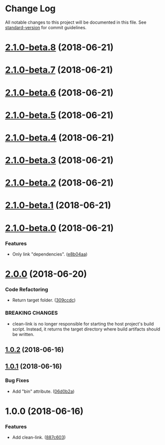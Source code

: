 # Change Log

All notable changes to this project will be documented in this file. See [standard-version](https://github.com/conventional-changelog/standard-version) for commit guidelines.

<a name="2.1.0-beta.8"></a>
# [2.1.0-beta.8](https://github.com/darkobits/clean-link/compare/v2.1.0-beta.7...v2.1.0-beta.8) (2018-06-21)



<a name="2.1.0-beta.7"></a>
# [2.1.0-beta.7](https://github.com/darkobits/clean-link/compare/v2.1.0-beta.6...v2.1.0-beta.7) (2018-06-21)



<a name="2.1.0-beta.6"></a>
# [2.1.0-beta.6](https://github.com/darkobits/clean-link/compare/v2.1.0-beta.5...v2.1.0-beta.6) (2018-06-21)



<a name="2.1.0-beta.5"></a>
# [2.1.0-beta.5](https://github.com/darkobits/clean-link/compare/v2.1.0-beta.4...v2.1.0-beta.5) (2018-06-21)



<a name="2.1.0-beta.4"></a>
# [2.1.0-beta.4](https://github.com/darkobits/clean-link/compare/v2.1.0-beta.3...v2.1.0-beta.4) (2018-06-21)



<a name="2.1.0-beta.3"></a>
# [2.1.0-beta.3](https://github.com/darkobits/clean-link/compare/v2.1.0-beta.2...v2.1.0-beta.3) (2018-06-21)



<a name="2.1.0-beta.2"></a>
# [2.1.0-beta.2](https://github.com/darkobits/clean-link/compare/v2.1.0-beta.1...v2.1.0-beta.2) (2018-06-21)



<a name="2.1.0-beta.1"></a>
# [2.1.0-beta.1](https://github.com/darkobits/clean-link/compare/v2.1.0-beta.0...v2.1.0-beta.1) (2018-06-21)



<a name="2.1.0-beta.0"></a>
# [2.1.0-beta.0](https://github.com/darkobits/clean-link/compare/v2.0.0...v2.1.0-beta.0) (2018-06-21)


### Features

* Only link "dependencies". ([e8b04aa](https://github.com/darkobits/clean-link/commit/e8b04aa))



<a name="2.0.0"></a>
# [2.0.0](https://github.com/darkobits/clean-link/compare/v1.0.2...v2.0.0) (2018-06-20)


### Code Refactoring

* Return target folder. ([309ccdc](https://github.com/darkobits/clean-link/commit/309ccdc))


### BREAKING CHANGES

* clean-link is no longer responsible for starting the host project's build script. Instead, it returns the target directory where build artifacts should be written.



<a name="1.0.2"></a>
## [1.0.2](https://github.com/darkobits/clean-link/compare/v1.0.1...v1.0.2) (2018-06-16)



<a name="1.0.1"></a>
## [1.0.1](https://github.com/darkobits/clean-link/compare/v1.0.0...v1.0.1) (2018-06-16)


### Bug Fixes

* Add "bin" attribute. ([06d0b2a](https://github.com/darkobits/clean-link/commit/06d0b2a))



<a name="1.0.0"></a>
# 1.0.0 (2018-06-16)


### Features

* Add clean-link. ([887c603](https://github.com/darkobits/clean-link/commit/887c603))
